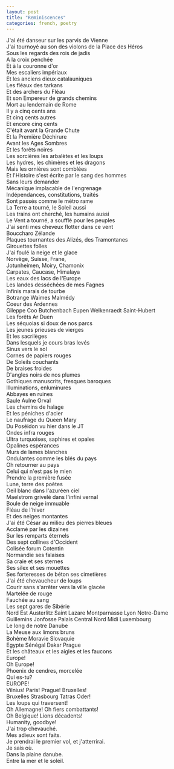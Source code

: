 ```yaml
---
layout: post
title: "Reminiscences"
categories: french, poetry
---
```

  
J'ai été danseur sur les parvis de Vienne  
J'ai tournoyé au son des violons de la Place des Héros  
Sous les regards des rois de jadis  
A la croix penchée  
Et à la couronne d'or  
Mes escaliers impériaux  
Et les anciens dieux catalauniques  
Les fléaux des tarkans  
Et des archers du Fléau  
Et son Empereur de grands chemins  
Mort au lendemain de Rome  
Il y a cinq cents ans  
Et cinq cents autres  
Et encore cinq cents  
C'était avant la Grande Chute  
Et la Première Déchirure  
Avant les Ages Sombres  
Et les forêts noires  
Les sorcières les arbalètes et les loups  
Les hydres, les chimères et les dragons  
Mais les ornières sont comblées  
Et l'Histoire s'est écrite par le sang des hommes  
Sans leurs demander  
Mécanique implacable de l'engrenage  
Indépendances, constitutions, traités  
Sont passés comme le métro rame  
La Terre a tourné, le Soleil aussi  
Les trains ont cherché, les humains aussi  
Le Vent a tourné, a soufflé pour les peuples  
J'ai senti mes cheveux flotter dans ce vent  
Bouccharo Zélande  
Plaques tournantes des Alizés, des Tramontanes  
Girouettes folles  
J'ai foulé la neige et le glace  
Norvège, Suisse, Frane,  
Jotunheimen, Moiry, Chamonix  
Carpates, Caucase, Himalaya  
Les eaux des lacs de l'Europe  
Les landes desséchées de mes Fagnes  
Infinis marais de tourbe  
Botrange Waimes Malmédy  
Coeur des Ardennes  
Gileppe Coo Butchenbach Eupen Welkenraedt Saint-Hubert  
Les forêts Ar Duen  
Les séquoias si doux de nos parcs  
Les jeunes prieuses de vierges  
Et les sacrilèges  
Dans lesquels je cours bras levés  
Sinus vers le sol  
Cornes de papiers rouges  
De Soleils couchants  
De braises froides  
D'angles noirs de nos plumes  
Gothiques manuscrits, fresques baroques  
Illuminations, enluminures  
Abbayes en ruines  
Saule Aulne Orval  
Les chemins de halage  
Et les péniches d'acier  
Le naufrage du Queen Mary  
Du Poséidon vu hier dans le JT  
Ondes infra rouges  
Ultra turquoises, saphires et opales  
Opalines espérances  
Murs de lames blanches  
Ondulantes comme les blés du pays  
Oh retourner au pays  
Celui qui n'est pas le mien  
Prendre la première fusée  
Lune, terre des poètes  
Oeil blanc dans l'azuréen ciel  
Maelstrom grivelé dans l'infini vernal  
Boule de neige immuable  
Fléau de l'hiver  
Et des neiges montantes  
J'ai été César au milieu des pierres bleues  
Acclamé par les dizaines  
Sur les remparts éternels  
Des sept collines d'Occident  
Colisée forum Cotentin  
Normandie ses falaises  
Sa craie et ses sternes  
Ses silex et ses mouettes  
Ses forteresses de béton ses cimetières  
J'ai été chevaucheur de loups  
Courir sans s'arrêter vers la ville glacée  
Martelée de rouge  
Fauchée au sang  
Les sept gares de Sibérie  
Nord Est Austerlitz Saint Lazare Montparnasse Lyon Notre-Dame  
Guillemins Jonfosse Palais Central Nord Midi Luxembourg  
Le long de notre Danube  
La Meuse aux limons bruns  
Bohème Moravie Slovaquie  
Egypte Sénégal Dakar Prague  
Et les châteaux et les aigles et les faucons  
Europe!  
Oh Europe!  
Phoenix de cendres, morcelée  
Qui es-tu?  
EUROPE!  
Vilnius! Paris! Prague! Bruxelles!  
Bruxelles Strasbourg Tatras Oder!  
Les loups qui traversent!  
Oh Allemagne! Oh fiers combattants!  
Oh Belgique! Lions décadents!  
Humanity, goodbye!  
J'ai trop chevauché.  
Mes adieux sont faits.  
Je prendrai le premier vol, et j'atterrirai.  
Je sais où.  
Dans la plaine danube.  
Entre la mer et le soleil.